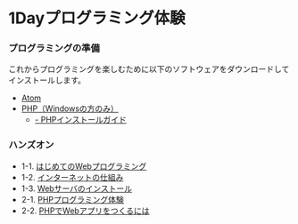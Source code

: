 # 1Dayプログラミング体験

### プログラミングの準備

これからプログラミングを楽しむために以下のソフトウェアをダウンロードしてインストールします。

+ <a href="https://atom.io/" target="_blank" >Atom</a>
+ <a href="http://windows.php.net/download" target="_blank" >PHP（Windowsの方のみ）</a>
  + <a href="09_windows.md"> - PHPインストールガイド</a>

### ハンズオン

+ 1-1. <a href="01_html.md">はじめてのWebプログラミング</a>
+ 1-2. <a href="02_web.md">インターネットの仕組み</a>
+ 1-3. <a href="03_caddy.md">Webサーバのインストール</a>
+ 2-1. <a href="04_php.md">PHPプログラミング体験</a>
+ 2-2. <a href="05_phpweb.md">PHPでWebアプリをつくるには</a>
